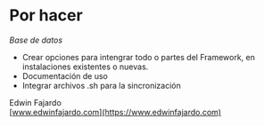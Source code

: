 Por hacer
=========

*Base de datos*
- Crear opciones para intengrar todo o partes del Framework, en instalaciones existentes o nuevas.
- Documentación de uso
- Integrar archivos .sh para la sincronización

Edwin Fajardo  
[www.edwinfajardo.com](https://www.edwinfajardo.com)
